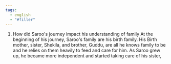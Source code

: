 ```yaml
---
tags:
  - english
  - "#filler"
---
```


1. How did Saroo's journey impact his understanding of family
At the beginning of his journey, Saroo's family are his birth family. His Birth mother, sister, Shekila, and brother, Guddu, are all he knows family to be and he relies on them heavily to feed and care for him. As Saroo grew up, he became more independent and started taking care of his sister, 
